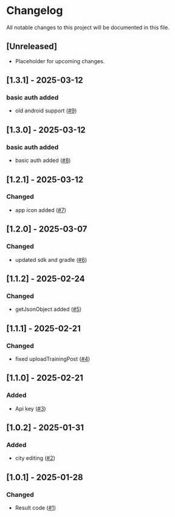 # Changelog

All notable changes to this project will be documented in this file.

## [Unreleased]
- Placeholder for upcoming changes.

## [1.3.1] - 2025-03-12
### basic auth added
- old android support  ([#9](https://github.com/mkizhevsk/tiny_fitness_android/pull/9))

## [1.3.0] - 2025-03-12
### basic auth added
- basic auth added  ([#8](https://github.com/mkizhevsk/tiny_fitness_android/pull/8))

## [1.2.1] - 2025-03-12
### Changed
- app icon added  ([#7](https://github.com/mkizhevsk/tiny_fitness_android/pull/7))

## [1.2.0] - 2025-03-07
### Changed
- updated sdk and gradle  ([#6](https://github.com/mkizhevsk/tiny_fitness_android/pull/6))

## [1.1.2] - 2025-02-24
### Changed
- getJsonObject added  ([#5](https://github.com/mkizhevsk/tiny_fitness_android/pull/5))

## [1.1.1] - 2025-02-21
### Changed
- fixed uploadTrainingPost  ([#4](https://github.com/mkizhevsk/tiny_fitness_android/pull/4))

## [1.1.0] - 2025-02-21
### Added
- Api key  ([#3](https://github.com/mkizhevsk/tiny_fitness_android/pull/3))

## [1.0.2] - 2025-01-31
### Added
- city editing  ([#2](https://github.com/mkizhevsk/tiny_fitness_android/pull/2))

## [1.0.1] - 2025-01-28
### Changed
- Result code ([#1](https://github.com/mkizhevsk/tiny_fitness_android/pull/1))
